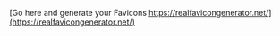 [Go here and generate your Favicons https://realfavicongenerator.net/](https://realfavicongenerator.net/)